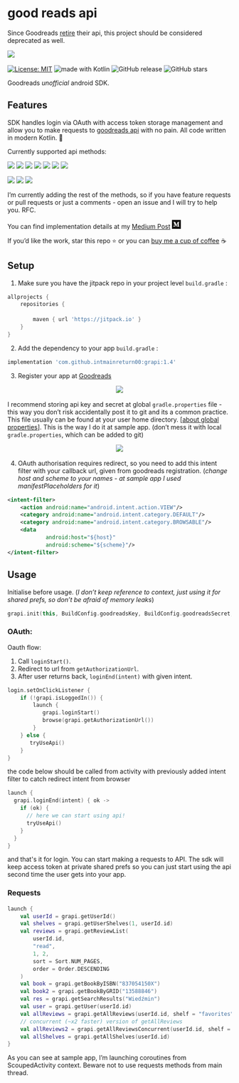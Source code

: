 #  good reads api

Since Goodreads [retire](https://www.goodreads.com/api) their api, this project should be considered deprecated as well.


![](README/goodreads-login-button-7bd184d3077cf3580f68aa8a00de39ce.png)

[![License: MIT](https://img.shields.io/badge/License-MIT-yellow.svg)](https://opensource.org/licenses/MIT)
<img src="https://img.shields.io/badge/made%20with-kotlin-blue.svg" alt="made with Kotlin">
![GitHub release](https://img.shields.io/github/release/intmainreturn00/grapi.svg)
![GitHub stars](https://img.shields.io/github/stars/intmainreturn00/grapi.svg?style=social)

Goodreads _unofficial_ android SDK.

## Features
SDK handles login via OAuth with access token storage management and allow you to make requests to [goodreads api](https://www.goodreads.com/api/index) with no pain. All code written in modern Kotlin. 🚀

Currently supported api methods: 

[![](https://img.shields.io/badge/-getUserId-blue.svg)]() [![](https://img.shields.io/badge/-getUser-blue.svg)]() [![](https://img.shields.io/badge/-getUserShelves-blue.svg)]() [![](https://img.shields.io/badge/-getReviewList-blue.svg)]() 
[![](https://img.shields.io/badge/-getBookByISBN-blue.svg)]() [![](https://img.shields.io/badge/-getBookByGRID-blue.svg)]() [![](https://img.shields.io/badge/-getSearchResults-blue.svg)]() 

[![](https://img.shields.io/badge/-getAllReviews-blue.svg)]()
[![](https://img.shields.io/badge/-getAllReviewsConcurrent-blue.svg)]()
[![](https://img.shields.io/badge/-getAllShelves-blue.svg)]()

I’m currently adding the rest of the methods, so if you have feature requests or pull requests or just a comments - open an issue and I will try to help you. RFC.

You can find implementation details at my [Medium Post](https://medium.com/@intmainreturn00/goodreads-api-from-android-with-kotlin-fd8c2c7338d8) <img src="https://github.com/Medium/medium-logos/blob/master/monogram/Monogram.png" width="20">

If you’d like the work, star this repo ⭐️ or you can [buy me a cup of coffee](http://ko-fi.com/intmainreturn00) ☕️

## Setup
1. Make sure you have the jitpack repo in your project level `build.gradle` :


```gradle
allprojects {
    repositories {

        maven { url 'https://jitpack.io' }
    }
}
```

2. Add the dependency to your app `build.gradle` :
```gradle
implementation 'com.github.intmainreturn00:grapi:1.4'
```

3. Register your app at [Goodreads](https://www.goodreads.com/api/keys)
<p align="center">
<img src="README/612866BB-D892-4294-9668-8E8EC844C548.png" width="600">
</p>

I recommend storing api key and secret at global `gradle.properties` file - this way you don’t risk accidentally post it to git and its a common practice. This file usually can be found at your user home directory. [[about global properties](https://medium.com/code-better/hiding-api-keys-from-your-android-repository-b23f5598b906)]. This is the way I do it at sample app. (don’t mess it with local `gradle.properties`, which can be added to git)

<p align="center">
<img src="README/B4376172-F622-4DE4-8329-2E239726D396.png" width="500">
</p>

4. OAuth authorisation requires redirect, so you need to add this intent filter with your callback url, given from goodreads registration. (_change host and scheme to your names - at sample app I used manifestPlaceholders for it_)

```xml
<intent-filter>
    <action android:name="android.intent.action.VIEW"/>
    <category android:name="android.intent.category.DEFAULT"/>
    <category android:name="android.intent.category.BROWSABLE"/>
    <data
            android:host="${host}"
            android:scheme="${scheme}"/>
</intent-filter>
```

## Usage
Initialise before usage. (_I don’t keep reference to context, just using it for shared prefs, so don’t be afraid of memory leaks_)

```kotlin
grapi.init(this, BuildConfig.goodreadsKey, BuildConfig.goodreadsSecret, BuildConfig.goodreadsCallback)
```

### OAuth:

Oauth flow:
1) Call `loginStart()`.
2) Redirect to url from `getAuthorizationUrl`.
3) After user returns back, `loginEnd(intent)` with given intent.

```kotlin
login.setOnClickListener {
    if (!grapi.isLoggedIn()) {
    	launch {
       	   grapi.loginStart()
           browse(grapi.getAuthorizationUrl())
        }
    } else {
       tryUseApi()
    }
}
```
the code below should be called from activity with previously added intent filter to catch redirect intent from browser

```kotlin
launch {
  grapi.loginEnd(intent) { ok ->
    if (ok) {
      // here we can start using api!
      tryUseApi()
    }
  }
}
```

and that's it for login. You can start making a requests to API. The sdk will keep access token at private shared prefs so you can just start using the api second time the user gets into your app. 

### Requests

```kotlin
launch {
    val userId = grapi.getUserId()
    val shelves = grapi.getUserShelves(1, userId.id)
    val reviews = grapi.getReviewList(
        userId.id,
        "read",
        1, 2,
        sort = Sort.NUM_PAGES,
        order = Order.DESCENDING
    )
    val book = grapi.getBookByISBN("837054150X")
    val book2 = grapi.getBookByGRID("13588846")
    val res = grapi.getSearchResults("Wiedźmin")
    val user = grapi.getUser(userId.id)
    val allReviews = grapi.getAllReviews(userId.id, shelf = "favorites")
    // concurrent (~x2 faster) version of getAllReviews
    val allReviews2 = grapi.getAllReviewsConcurrent(userId.id, shelf = "favorites")
    val allShelves = grapi.getAllShelves(userId.id)
}
```

As you can see at sample app, I’m launching coroutines from ScoupedActivity context. Beware not to use requests methods from main thread.
